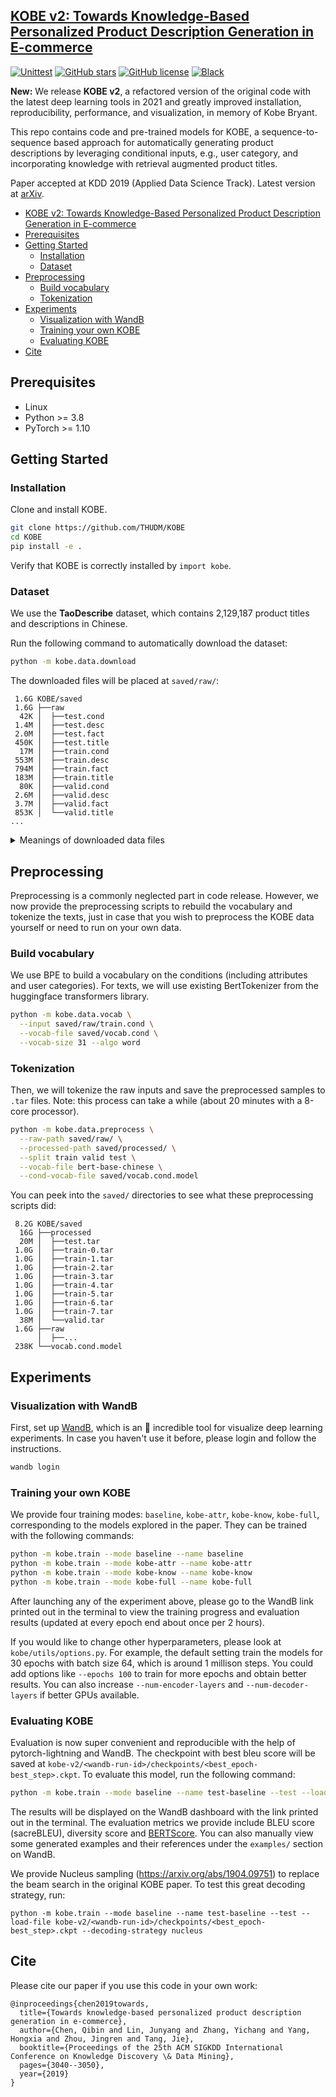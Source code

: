 ## [KOBE v2: Towards Knowledge-Based Personalized Product Description Generation in E-commerce](https://arxiv.org/abs/1903.12457)

[![Unittest](https://img.shields.io/github/workflow/status/THUDM/KOBE/Install)](https://github.com/THUDM/KOBE/actions/workflows/install.yml)
[![GitHub stars](https://img.shields.io/github/stars/THUDM/KOBE)](https://github.com/THUDM/KOBE/stargazers)
[![GitHub license](https://img.shields.io/github/license/THUDM/KOBE)](https://github.com/THUDM/KOBE/blob/master/LICENSE)
[![Black](https://img.shields.io/badge/code%20style-black-000000.svg)](https://github.com/ambv/black)

**New:** We release **KOBE v2**, a refactored version of the original code with the latest deep learning tools in 2021 and greatly improved installation, reproducibility, performance, and visualization, in memory of Kobe Bryant.

This repo contains code and pre-trained models for KOBE, a sequence-to-sequence based approach for automatically generating product descriptions by leveraging conditional inputs, e.g., user category, and incorporating knowledge with retrieval augmented product titles.

Paper accepted at KDD 2019 (Applied Data Science Track). Latest version at [arXiv](https://arxiv.org/abs/1903.12457).

- [KOBE v2: Towards Knowledge-Based Personalized Product Description Generation in E-commerce](#kobe-v2-towards-knowledge-based-personalized-product-description-generation-in-e-commerce)
- [Prerequisites](#prerequisites)
- [Getting Started](#getting-started)
  - [Installation](#installation)
  - [Dataset](#dataset)
- [Preprocessing](#preprocessing)
  - [Build vocabulary](#build-vocabulary)
  - [Tokenization](#tokenization)
- [Experiments](#experiments)
  - [Visualization with WandB](#visualization-with-wandb)
  - [Training your own KOBE](#training-your-own-kobe)
  - [Evaluating KOBE](#evaluating-kobe)
- [Cite](#cite)

## Prerequisites

- Linux
- Python >= 3.8
- PyTorch >= 1.10

## Getting Started

### Installation

Clone and install KOBE.

```bash
git clone https://github.com/THUDM/KOBE
cd KOBE
pip install -e .
```

Verify that KOBE is correctly installed by `import kobe`.

### Dataset

We use the **TaoDescribe** dataset, which contains 2,129,187 product titles and descriptions in Chinese.

Run the following command to automatically download the dataset:

```bash
python -m kobe.data.download
```

The downloaded files will be placed at `saved/raw/`:

```
 1.6G KOBE/saved
 1.6G ├──raw
  42K │  ├──test.cond
 1.4M │  ├──test.desc
 2.0M │  ├──test.fact
 450K │  ├──test.title
  17M │  ├──train.cond
 553M │  ├──train.desc
 794M │  ├──train.fact
 183M │  ├──train.title
  80K │  ├──valid.cond
 2.6M │  ├──valid.desc
 3.7M │  ├──valid.fact
 853K │  └──valid.title
...
```

<details>
<summary>
Meanings of downloaded data files
</summary>
<ul>
<li> train/valid/test.title: The product title as input (source) </li>
<li> train/valid/test.desc: The product description as output (generation target) </li>
<li> train/valid/test.cond: The product attribute and user category used as conditions in the KOBE model. The interpretations of these tags are explained at https://github.com/THUDM/KOBE/issues/14#issuecomment-516262659. </li>
<li> train/valid/test.fact: The retrieved knowledge for each product </li>
</ul>
</details>

## Preprocessing

Preprocessing is a commonly neglected part in code release. However, we now provide the preprocessing scripts to rebuild the vocabulary and tokenize the texts, just in case that you wish to preprocess the KOBE data yourself or need to run on your own data.

### Build vocabulary

We use BPE to build a vocabulary on the conditions (including attributes and user categories). For texts, we will use existing BertTokenizer from the huggingface transformers library.

```bash
python -m kobe.data.vocab \
  --input saved/raw/train.cond \
  --vocab-file saved/vocab.cond \
  --vocab-size 31 --algo word
```

### Tokenization

Then, we will tokenize the raw inputs and save the preprocessed samples to `.tar` files. Note: this process can take a while (about 20 minutes with a 8-core processor).

```bash
python -m kobe.data.preprocess \
  --raw-path saved/raw/ \
  --processed-path saved/processed/ \
  --split train valid test \
  --vocab-file bert-base-chinese \
  --cond-vocab-file saved/vocab.cond.model
```

You can peek into the `saved/` directories to see what these preprocessing scripts did:

```
 8.2G KOBE/saved
  16G ├──processed
  20M │  ├──test.tar
 1.0G │  ├──train-0.tar
 1.0G │  ├──train-1.tar
 1.0G │  ├──train-2.tar
 1.0G │  ├──train-3.tar
 1.0G │  ├──train-4.tar
 1.0G │  ├──train-5.tar
 1.0G │  ├──train-6.tar
 1.0G │  ├──train-7.tar
  38M │  └──valid.tar
 1.6G ├──raw
      │  ├──...
 238K └──vocab.cond.model
```

## Experiments

### Visualization with WandB

First, set up [WandB](https://wandb.ai/), which is an 🌟 incredible tool for visualize deep learning experiments. In case you haven't use it before, please login and follow the instructions.

```bash
wandb login
```

### Training your own KOBE

We provide four training modes: `baseline`, `kobe-attr`, `kobe-know`, `kobe-full`, corresponding to the models explored in the paper. They can be trained with the following commands:

```bash
python -m kobe.train --mode baseline --name baseline
python -m kobe.train --mode kobe-attr --name kobe-attr
python -m kobe.train --mode kobe-know --name kobe-know
python -m kobe.train --mode kobe-full --name kobe-full
```

After launching any of the experiment above, please go to the WandB link printed out in the terminal to view the training progress and evaluation results (updated at every epoch end about once per 2 hours).

If you would like to change other hyperparameters, please look at `kobe/utils/options.py`. For example, the default setting train the models for 30 epochs with batch size 64, which is around 1 millison steps. You could add options like `--epochs 100` to train for more epochs and obtain better results. You can also increase `--num-encoder-layers` and `--num-decoder-layers` if better GPUs available.

### Evaluating KOBE

Evaluation is now super convenient and reproducible with the help of pytorch-lightning and WandB. The checkpoint with best bleu score will be saved at `kobe-v2/<wandb-run-id>/checkpoints/<best_epoch-best_step>.ckpt`. To evaluate this model, run the following command:

```bash
python -m kobe.train --mode baseline --name test-baseline --test --load-file kobe-v2/<wandb-run-id>/checkpoints/<best_epoch-best_step>.ckpt
```

The results will be displayed on the WandB dashboard with the link printed out in the terminal. The evaluation metrics we provide include BLEU score (sacreBLEU), diversity score and [BERTScore](https://arxiv.org/abs/1904.09675). You can also manually view some generated examples and their references under the `examples/` section on WandB.

We provide Nucleus sampling (https://arxiv.org/abs/1904.09751) to replace the beam search in the original KOBE paper. To test this great decoding strategy, run:

```
python -m kobe.train --mode baseline --name test-baseline --test --load-file kobe-v2/<wandb-run-id>/checkpoints/<best_epoch-best_step>.ckpt --decoding-strategy nucleus
```

## Cite

Please cite our paper if you use this code in your own work:

```
@inproceedings{chen2019towards,
  title={Towards knowledge-based personalized product description generation in e-commerce},
  author={Chen, Qibin and Lin, Junyang and Zhang, Yichang and Yang, Hongxia and Zhou, Jingren and Tang, Jie},
  booktitle={Proceedings of the 25th ACM SIGKDD International Conference on Knowledge Discovery \& Data Mining},
  pages={3040--3050},
  year={2019}
}
```
